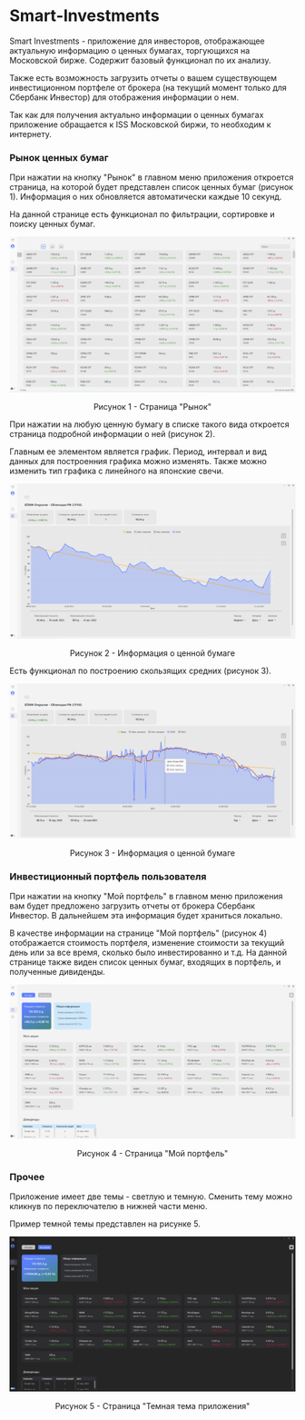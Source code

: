 # Smart-Investments
Smart Investments - приложение для инвесторов, отображающее актуальную информацию о ценных бумагах, торгующихся на Московской бирже. Содержит базовый функционал по их анализу. 

Также есть возможность загрузить отчеты о вашем существующем инвестиционном портфеле от брокера (на текущий момент только для Сбербанк Инвестор) для отображения информации о нем.

Так как для получения актуально информации о ценных бумагах приложение обращается к ISS Московской биржи, то необходим к интернету.

### Рынок ценных бумаг
При нажатии на кнопку "Рынок" в главном меню приложения откроется страница, на которой будет представлен список ценных бумаг (рисунок 1). Информация о них обновляется автоматически каждые 10 секунд.

На данной странице есть функционал по фильтрации, сортировке и поиску ценных бумаг.

![Screenshot](Страница%20Рынок.PNG)
<p align="center">Рисунок 1 - Страница "Рынок"</p>

При нажатии на любую ценную бумагу в списке такого вида  откроется страница подробной информации о ней (рисунок 2).

Главным ее элементом является график. Период, интервал и вид данных для построенния графика можно изменять. Также можно изменить тип графика с линейного на японские свечи. 

![Screenshot](Страница%20подробной%20информации%20о%20ценной%20бумаге.PNG)
<p align="center">Рисунок 2 - Информация о ценной бумаге</p>

Есть функционал по построению скользящих средних (рисунок 3).

![Screenshot](Страница%20подробной%20информации%20о%20ценной%20бумаге%202.PNG)
<p align="center">Рисунок 3 - Информация о ценной бумаге</p>

### Инвестиционный портфель пользователя
При нажатии на кнопку "Мой портфель" в главном меню приложения вам будет предложено загрузить отчеты от брокера Сбербанк Инвестор. В дальнейшем эта информация будет храниться локально.

В качестве информации на странице "Мой портфель" (рисунок 4) отображается стоимость портфеля, изменение стоимости за текущий день или за все время, сколько было инвестированно и т.д. На данной странице также виден список ценных бумаг, входящих в портфель, и полученные дивиденды.

![Screenshot](Страница%20информации%20о%20портфеле%20пользователя.PNG)
<p align="center">Рисунок 4 - Страница "Мой портфель"</p>

### Прочее
Приложение имеет две темы - светлую и темную. Сменить тему можно кликнув по переключателю в нижней части меню.

Пример темной темы представлен на рисунке 5.

![Screenshot](Темная%20тема%20приложения.PNG)
<p align="center">Рисунок 5 - Страница "Темная тема приложения"</p>
